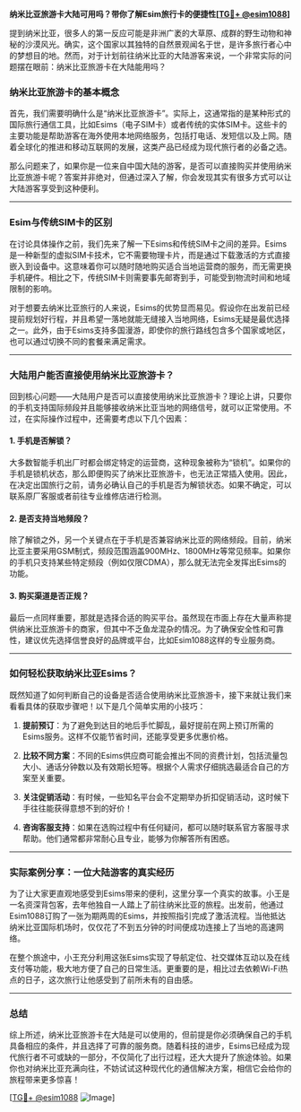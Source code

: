 **纳米比亚旅游卡大陆可用吗？带你了解Esim旅行卡的便捷性[[TG💪+ @esim1088](https://t.me/s/esim1088)]**

提到纳米比亚，很多人的第一反应可能是非洲广袤的大草原、成群的野生动物和神秘的沙漠风光。确实，这个国家以其独特的自然景观闻名于世，是许多旅行者心中的梦想目的地。然而，对于计划前往纳米比亚的大陆游客来说，一个非常实际的问题摆在眼前：纳米比亚旅游卡在大陆能用吗？

### 纳米比亚旅游卡的基本概念

首先，我们需要明确什么是“纳米比亚旅游卡”。实际上，这通常指的是某种形式的国际旅行通信工具，比如Esims（电子SIM卡）或者传统的实体SIM卡。这些卡的主要功能是帮助游客在海外使用本地网络服务，包括打电话、发短信以及上网。随着全球化的推进和移动互联网的发展，这类产品已经成为现代旅行者的必备之选。

那么问题来了，如果你是一位来自中国大陆的游客，是否可以直接购买并使用纳米比亚旅游卡呢？答案并非绝对，但通过深入了解，你会发现其实有很多方式可以让大陆游客享受到这种便利。

---

### Esim与传统SIM卡的区别

在讨论具体操作之前，我们先来了解一下Esims和传统SIM卡之间的差异。Esims是一种新型的虚拟SIM卡技术，它不需要物理卡片，而是通过下载激活的方式直接嵌入到设备中。这意味着你可以随时随地购买适合当地运营商的服务，而无需更换手机硬件。相比之下，传统SIM卡则需要事先邮寄到手，可能受到物流时间和地域限制的影响。

对于想要去纳米比亚旅行的人来说，Esims的优势显而易见。假设你在出发前已经提前规划好行程，并且希望一落地就能无缝接入当地网络，Esims无疑是最优选择之一。此外，由于Esims支持多国漫游，即使你的旅行路线包含多个国家或地区，也可以通过切换不同的套餐来满足需求。

---

### 大陆用户能否直接使用纳米比亚旅游卡？

回到核心问题——大陆用户是否可以直接使用纳米比亚旅游卡？理论上讲，只要你的手机支持国际频段并且能够接收纳米比亚当地的网络信号，就可以正常使用。不过，在实际操作过程中，还需要考虑以下几个因素：

#### 1. 手机是否解锁？
大多数智能手机出厂时都会绑定特定的运营商，这种现象被称为“锁机”。如果你的手机是锁机状态，那么即便购买了纳米比亚旅游卡，也无法正常插入使用。因此，在决定出国旅行之前，请务必确认自己的手机是否为解锁状态。如果不确定，可以联系原厂客服或者前往专业维修店进行检测。

#### 2. 是否支持当地频段？
除了解锁之外，另一个关键点在于手机是否兼容纳米比亚的网络频段。目前，纳米比亚主要采用GSM制式，频段范围涵盖900MHz、1800MHz等常见频率。如果你的手机只支持某些特定频段（例如仅限CDMA），那么就无法完全发挥出Esims的功能。

#### 3. 购买渠道是否正规？
最后一点同样重要，那就是选择合适的购买平台。虽然现在市面上存在大量声称提供纳米比亚旅游卡的商家，但其中不乏鱼龙混杂的情况。为了确保安全性和可靠性，建议优先选择信誉良好的品牌或平台，比如Esim1088这样的专业服务商。

---

### 如何轻松获取纳米比亚Esims？

既然知道了如何判断自己的设备是否适合使用纳米比亚旅游卡，接下来就让我们来看看具体的获取步骤吧！以下是几个简单实用的小技巧：

1. **提前预订**：为了避免到达目的地后手忙脚乱，最好提前在网上预订所需的Esims服务。这样不仅能节省时间，还能享受更多优惠价格。
   
2. **比较不同方案**：不同的Esims供应商可能会推出不同的资费计划，包括流量包大小、通话分钟数以及有效期长短等。根据个人需求仔细挑选最适合自己的方案至关重要。

3. **关注促销活动**：有时候，一些知名平台会不定期举办折扣促销活动，这时候下手往往能获得意想不到的好价！

4. **咨询客服支持**：如果在选购过程中有任何疑问，都可以随时联系官方客服寻求帮助。他们通常都非常耐心且专业，能够为你解答所有困惑。

---

### 实际案例分享：一位大陆游客的真实经历

为了让大家更直观地感受到Esims带来的便利，这里分享一个真实的故事。小王是一名资深背包客，去年他独自一人踏上了前往纳米比亚的旅程。出发前，他通过Esim1088订购了一张为期两周的Esims，并按照指引完成了激活流程。当他抵达纳米比亚国际机场时，仅仅花了不到五分钟的时间便成功连接上了当地的高速网络。

在整个旅途中，小王充分利用这张Esims实现了导航定位、社交媒体互动以及在线支付等功能，极大地方便了自己的日常生活。更重要的是，相比过去依赖Wi-Fi热点的日子，这次旅行让他感受到了前所未有的自由感。

---

### 总结

综上所述，纳米比亚旅游卡在大陆是可以使用的，但前提是你必须确保自己的手机具备相应的条件，并且选择了可靠的服务商。随着科技的进步，Esims已经成为现代旅行者不可或缺的一部分，不仅简化了出行过程，还大大提升了旅途体验。如果你也对纳米比亚充满向往，不妨试试这种现代化的通信解决方案，相信它会给你的旅程带来更多惊喜！

[[TG💪+ @esim1088](https://t.me/s/esim1088) ![Image](https://i.postimg.cc/4NQfJmqS/Snipaste-2025-05-13-00-14-12.png)]